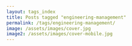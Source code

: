 ```yaml
---
layout: tags_index
title: Posts tagged "engineering-management"
permalink: /tags/engineering-management/
image: /assets/images/cover.jpg
image2: /assets/images/cover-mobile.jpg
---
```

